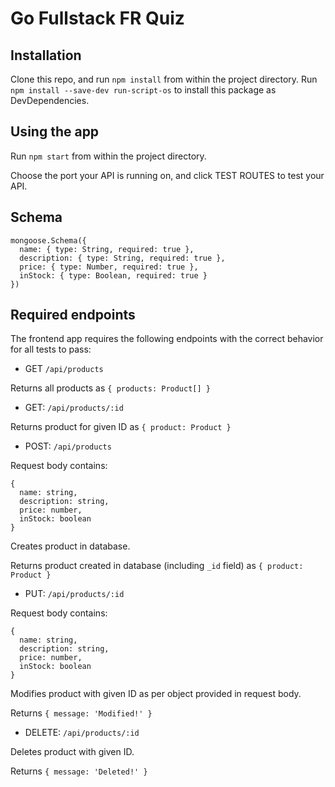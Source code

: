# Go Fullstack FR Quiz #
## Installation ##
Clone this repo, and run `npm install` from within the project directory.
Run `npm install --save-dev run-script-os` to install this package as DevDependencies.
## Using the app ##
Run `npm start` from within the project directory.

Choose the port your API is running on, and click TEST ROUTES to test your API.
## Schema ##
```
mongoose.Schema({
  name: { type: String, required: true },
  description: { type: String, required: true },
  price: { type: Number, required: true },
  inStock: { type: Boolean, required: true }
})
```
## Required endpoints ##
The frontend app requires the following endpoints with the correct behavior for all tests to pass:
* GET `/api/products`

Returns all products as `{ products: Product[] }`
* GET: `/api/products/:id` 

Returns product for given ID as `{ product: Product }`
* POST: `/api/products`

Request body contains:
```
{
  name: string,
  description: string,
  price: number,
  inStock: boolean
}
```
Creates product in database.

Returns product created in database (including `_id` field) as `{ product: Product }`
* PUT: `/api/products/:id`

Request body contains:
```
{
  name: string,
  description: string,
  price: number,
  inStock: boolean
}
```
Modifies product with given ID as per object provided in request body.

Returns `{ message: 'Modified!' }`
* DELETE: `/api/products/:id`

Deletes product with given ID.

Returns `{ message: 'Deleted!' }`
